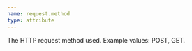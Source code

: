 ```yaml
---
name: request.method
type: attribute
---
```


The HTTP request method used. Example values: POST, GET.